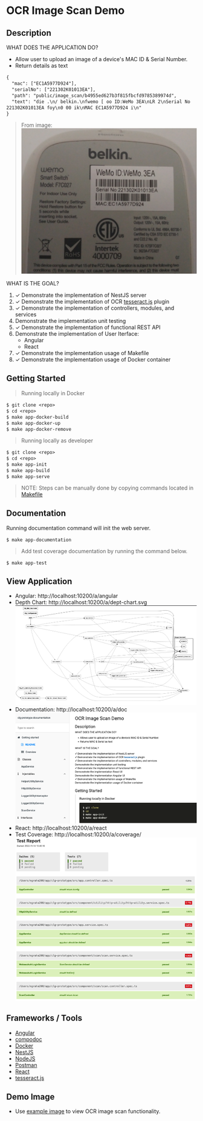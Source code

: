 # OCR Image Scan Demo
## Description
WHAT DOES THE APPLICATION DO?

- Allow user to upload an image of a device's MAC ID & Serial Number. 
- Return details as text
```
{
  "mac": ["EC1A5977D924"],
  "serialNo": ["221302K01013EA"],
  "path": "public/image_scan/b4955ed627b3f815fbcfd9785389974d",
  "text": "die .\n/ belkin.\nfwemo [ oo ID:WeMo 3EA\nLR 2\nSerial No 221302K01013EA foy\n0 00 ik\nMAC EC1A5977D924 i\n"
}
```
> From image:
![alt text](./image/mac1.png "dept-chart")

WHAT IS THE GOAL?

1. ✓ Demonstrate the implementation of NestJS server
1. ✓ Demonstrate the implementation of OCR [tesseract.js](https://github.com/naptha/tesseract.js) plugin
1. ✓ Demonstrate the implementation of controllers, modules, and services
1. Demonstrate the implementation unit testing
1. ✓ Demonstrate the implementation of functional REST API 
1. Demonstrate the implementation of User Iterface:
    - Angular
    - React
1. ✓ Demonstrate the implementation usage of Makefile
1. ✓ Demonstrate the implementation usage of Docker container

## Getting Started
> Running locally in Docker
```
$ git clone <repo>
$ cd <repo>
$ make app-docker-build
$ make app-docker-up
$ make app-docker-remove
```
> Running locally as developer
```
$ git clone <repo>
$ cd <repo>
$ make app-init
$ make app-build
$ make app-serve
```

> NOTE: Steps can be manually done by copying commands located in [Makefile](./Makefile)

## Documentation
Running documentation command will init the web server.
```
$ make app-documentation
```
> Add test coverage documentation by running the command below.
```
$ make app-test
```
## View Application
- Angular: http://localhost:10200/a/angular
- Depth Chart: http://localhost:10200/a/dept-chart.svg
![alt text](./image/depth.png "dept-chart")
- Documentation: http://localhost:10200/a/doc
![alt text](./image/docs.png "documentation")
- React: http://localhost:10200/a/react
- Test Coverage: http://localhost:10200/a/coverage/
![alt text](./image/coverage.png "test coverage")

## Frameworks / Tools
- [Angular](https://angular.io/)
- [compodoc](https://compodoc.app/)
- [Docker](https://www.docker.com/)
- [NestJS](https://nestjs.com/)
- [NodeJS](https://nodejs.org/en/)
- [Postman](https://www.postman.com/)
- [React](https://reactjs.org/)
- [tesseract.js](https://github.com/naptha/tesseract.js)
## Demo Image
- Use [example image](./image/mac1.png) to view OCR image scan functionality.